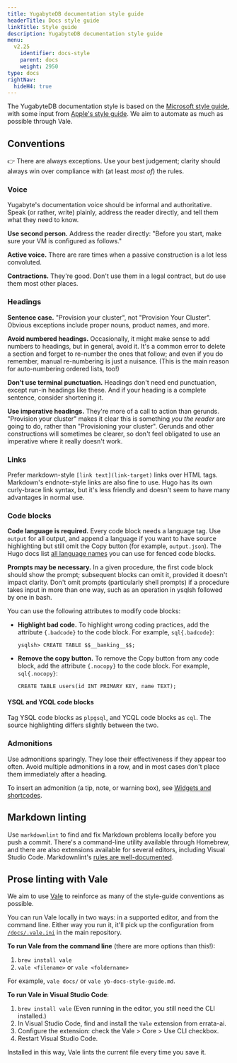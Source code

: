 ```yaml
---
title: YugabyteDB documentation style guide
headerTitle: Docs style guide
linkTitle: Style guide
description: YugabyteDB documentation style guide
menu:
  v2.25
    identifier: docs-style
    parent: docs
    weight: 2950
type: docs
rightNav:
  hideH4: true
---
```


The YugabyteDB documentation style is based on the [Microsoft style guide](https://docs.microsoft.com/en-us/style-guide/welcome/), with some input from [Apple's style guide](https://help.apple.com/applestyleguide/#/). We aim to automate as much as possible through Vale.

## Conventions

👉 There are always exceptions. Use your best judgement; clarity should always win over compliance with (at least _most of_) the rules.

### Voice

Yugabyte's documentation voice should be informal and authoritative. Speak (or rather, write) plainly, address the reader directly, and tell them what they need to know.

**Use second person.** Address the reader directly: "Before you start, make sure your VM is configured as follows."

**Active voice.** There are rare times when a passive construction is a lot less convoluted.

**Contractions.** They're good. Don't use them in a legal contract, but do use them most other places.

### Headings

**Sentence case.** "Provision your cluster", not "Provision Your Cluster". Obvious exceptions include proper nouns, product names, and more.

**Avoid numbered headings.** Occasionally, it might make sense to add numbers to headings, but in general, avoid it. It's a common error to delete a section and forget to re-number the ones that follow; and even if you do remember, manual re-numbering is just a nuisance. (This is the main reason for auto-numbering ordered lists, too!)

**Don't use terminal punctuation.** Headings don't need end punctuation, except run-in headings like these. And if your heading is a complete sentence, consider shortening it.

**Use imperative headings.** They're more of a call to action than gerunds. "Provision your cluster" makes it clear this is something _you the reader_ are going to do, rather than "Provisioning your cluster". Gerunds and other constructions will sometimes be clearer, so don't feel obligated to use an imperative where it really doesn't work.

### Links

Prefer markdown-style `[link text](link-target)` links over HTML tags. Markdown's endnote-style links are also fine to use. Hugo has its own curly-brace link syntax, but it's less friendly and doesn't seem to have many advantages in normal use.

### Code blocks

**Code language is required.** Every code block needs a language tag. Use `output` for all output, and append a language if you want to have source highlighting but still omit the Copy button (for example, `output.json`). The Hugo docs list [all language names](https://gohugo.io/content-management/syntax-highlighting/#list-of-chroma-highlighting-languages) you can use for fenced code blocks.

**Prompts may be necessary.** In a given procedure, the first code block should show the prompt; subsequent blocks can omit it, provided it doesn't impact clarity. Don't omit prompts (particularly shell prompts) if a procedure takes input in more than one way, such as an operation in ysqlsh followed by one in bash.

You can use the following attributes to modify code blocks:

- **Highlight bad code.** To highlight wrong coding practices, add the attribute `{.badcode}` to the code block. For example, ```sql{.badcode}```:

  ```sql{.badcode}
  ysqlsh> CREATE TABLE $$__banking__$$;
  ```

- **Remove the copy button.** To remove the Copy button from any code block, add the attribute `{.nocopy}` to the code block. For example, ```sql{.nocopy}```:

  ```sql{.nocopy}
  CREATE TABLE users(id INT PRIMARY KEY, name TEXT);
  ```

#### YSQL and YCQL code blocks

Tag YSQL code blocks as `plpgsql`, and YCQL code blocks as `cql`. The source highlighting differs slightly between the two.

### Admonitions

Use admonitions sparingly. They lose their effectiveness if they appear too often. Avoid multiple admonitions in a row, and in most cases don't place them immediately after a heading.

To insert an admonition (a tip, note, or warning box), see [Widgets and shortcodes](../widgets-and-shortcodes/#admonition-boxes).

## Markdown linting

Use `markdownlint` to find and fix Markdown problems locally before you push a commit. There's a command-line utility available through Homebrew, and there are also extensions available for several editors, including Visual Studio Code. Markdownlint's [rules are well-documented](https://github.com/DavidAnson/markdownlint/blob/main/doc/Rules.md).

## Prose linting with Vale

We aim to use [Vale](https://docs.errata.ai) to reinforce as many of the style-guide conventions as possible.

You can run Vale locally in two ways: in a supported editor, and from the command line. Either way you run it, it'll pick up the configuration from [`/docs/.vale.ini`](https://github.com/yugabyte/yugabyte-db/blob/master/docs/.vale.ini) in the main repository.

**To run Vale from the command line** (there are more options than this!):

1. `brew install vale`
1. `vale <filename>` or `vale <foldername>`

For example, `vale docs/` or `vale yb-docs-style-guide.md`.

**To run Vale in Visual Studio Code**:

1. `brew install vale` (Even running in the editor, you still need the CLI installed.)
1. In Visual Studio Code, find and install the `Vale` extension from errata-ai.
1. Configure the extension: check the Vale > Core > Use CLI checkbox.
1. Restart Visual Studio Code.

Installed in this way, Vale lints the current file every time you save it.
